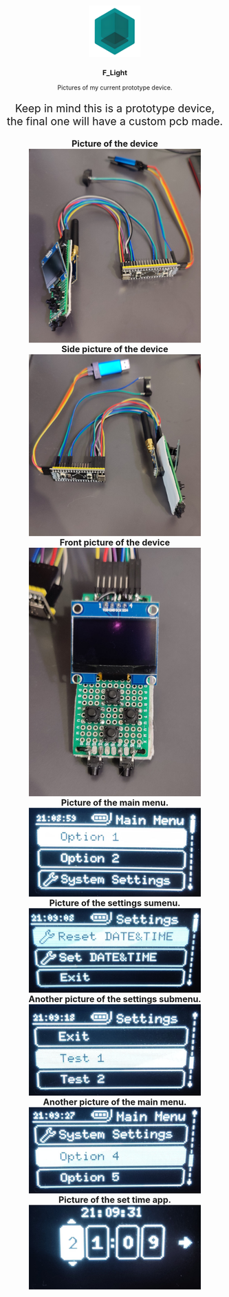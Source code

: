 <br />
<div align="center">
  <a href="https://github.com/Flee-Time/F_Light">
    <img src="../readme/logo.png" alt="Logo" width="120" height="120">
  </a>

  <h3 align="center">F_Light</h3>

  <p align="center">
    Pictures of my current prototype device.
  </p>
  <p style="font-size: 25px;">Keep in mind this is a prototype device, the final one will have a custom pcb made.</p>
</div>

<div align="center">
    <b style="font-size: 20px;">Picture of the device</b> <br />
    <img src="device1.jpg" width="400"> <br />
    <b style="font-size: 20px;">Side picture of the device</b> <br />
    <img src="device2.jpg" width="400"> <br />
    <b style="font-size: 20px;">Front picture of the device</b> <br />
    <img src="device3.jpg" width="400"> <br />
    <b style="font-size: 20px;">Picture of the main menu.</b> <br />
    <img src="menu1.jpg" width="400"> <br />
    <b style="font-size: 20px;">Picture of the settings sumenu.</b> <br />
    <img src="menu2.jpg" width="400"> <br />
    <b style="font-size: 20px;">Another picture of the settings submenu.</b> <br />
    <img src="menu3.jpg" width="400"> <br />
    <b style="font-size: 20px;">Another picture of the main menu.</b> <br />
    <img src="menu4.jpg" width="400"> <br />
    <b style="font-size: 20px;">Picture of the set time app.</b> <br />
    <img src="menu5.jpg" width="400">
</div>